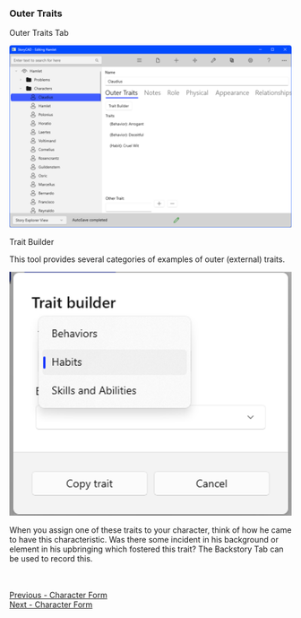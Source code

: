### Outer Traits ###
Outer Traits Tab

![](Character-Outer-Traits.png)

Trait Builder

This tool provides several categories of examples of outer (external) traits.

![](Trait-Builder.png)

When you assign one of these traits to your character, think of how he came to have this characteristic.  Was there some incident in his background or element in his upbringing which fostered this trait? The Backstory Tab can be used to record this.

 <br/> <br/>
[Previous - Character Form](Character_Form.md) <br/>
[Next - Character Form](Character_Form.md) <br/>
